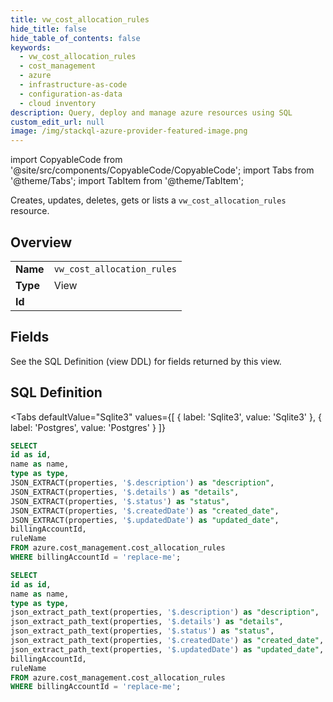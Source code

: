```yaml
--- 
title: vw_cost_allocation_rules
hide_title: false
hide_table_of_contents: false
keywords:
  - vw_cost_allocation_rules
  - cost_management
  - azure
  - infrastructure-as-code
  - configuration-as-data
  - cloud inventory
description: Query, deploy and manage azure resources using SQL
custom_edit_url: null
image: /img/stackql-azure-provider-featured-image.png
---
```


import CopyableCode from '@site/src/components/CopyableCode/CopyableCode';
import Tabs from '@theme/Tabs';
import TabItem from '@theme/TabItem';

Creates, updates, deletes, gets or lists a <code>vw_cost_allocation_rules</code> resource.

## Overview
<table><tbody>
<tr><td><b>Name</b></td><td><code>vw_cost_allocation_rules</code></td></tr>
<tr><td><b>Type</b></td><td>View</td></tr>
<tr><td><b>Id</b></td><td><CopyableCode code="azure.cost_management.vw_cost_allocation_rules" /></td></tr>
</tbody></table>

## Fields

See the SQL Definition (view DDL) for fields returned by this view.

## SQL Definition

<Tabs
defaultValue="Sqlite3"
values={[
{ label: 'Sqlite3', value: 'Sqlite3' },
{ label: 'Postgres', value: 'Postgres' }
]}
>
<TabItem value="Sqlite3">

```sql
SELECT
id as id,
name as name,
type as type,
JSON_EXTRACT(properties, '$.description') as "description",
JSON_EXTRACT(properties, '$.details') as "details",
JSON_EXTRACT(properties, '$.status') as "status",
JSON_EXTRACT(properties, '$.createdDate') as "created_date",
JSON_EXTRACT(properties, '$.updatedDate') as "updated_date",
billingAccountId,
ruleName
FROM azure.cost_management.cost_allocation_rules
WHERE billingAccountId = 'replace-me';
```

</TabItem>
<TabItem value="Postgres">

```sql
SELECT
id as id,
name as name,
type as type,
json_extract_path_text(properties, '$.description') as "description",
json_extract_path_text(properties, '$.details') as "details",
json_extract_path_text(properties, '$.status') as "status",
json_extract_path_text(properties, '$.createdDate') as "created_date",
json_extract_path_text(properties, '$.updatedDate') as "updated_date",
billingAccountId,
ruleName
FROM azure.cost_management.cost_allocation_rules
WHERE billingAccountId = 'replace-me';
```

</TabItem>
</Tabs>
